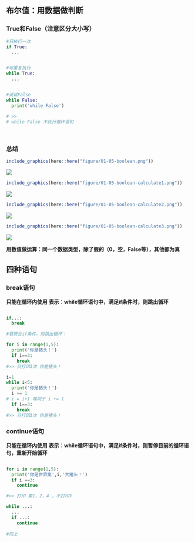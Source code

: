 
## 布尔值：用数据做判断

### True和False（注意区分大小写）

``` python
#只执行一次
if True:
  ...


#可重复执行  
while True:
  ...


#试试False
while False:
  print('while False')
  
# >> 
# while False 不执行循环语句

  
```

### 总结

``` r
include_graphics(here::here("figure/01-05-boolean.png"))
```

![](D:/python_tutoring/figure/01-05-boolean.png)<!-- -->

``` r
include_graphics(here::here("figure/01-05-boolean-calculate1.png"))
```

![](D:/python_tutoring/figure/01-05-boolean-calculate1.png)<!-- -->

``` r
include_graphics(here::here("figure/01-05-boolean-calculate2.png"))
```

![](D:/python_tutoring/figure/01-05-boolean-calculate2.png)<!-- -->

``` r
include_graphics(here::here("figure/01-05-boolean-calculate3.png"))
```

![](D:/python_tutoring/figure/01-05-boolean-calculate3.png)<!-- -->

**用数值做运算：同一个数据类型，除了假的（0，空，False等），其他都为真**

## 四种语句

### break语句

**只能在循环内使用** **表示：while循环语句中，满足if条件时，则跳出循环**

``` python

if...:
  break

#若符合if条件，则跳出循环：

for i in range(1,5):
  print('你是猪头！')
  if i==3:
    break
#>> 只打印3次 你是猪头！

i=1
while i<5:
  print('你是猪头！')
  i += 1
# i = i+1 等同于 i += 1
  if i==3:
    break
#>> 只打印3次 你是猪头！
```

### continue语句

**只能在循环内使用** **表示：while循环语句中，满足if条件时，则暂停目前的循环语句，重新开始循环**

``` python

for i in range(1,5):
  print('你是世界第',i,'大猪头！')
  if i ==3:
    continue

#>> 打印 第1，2，4 ，不打印3

while ...:
  ...
  if ...:
    continue
    
#同上
```
